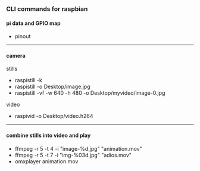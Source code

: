 ### CLI commands for raspbian 

#### pi data and GPIO map
- pinout

---

#### camera
stills
- raspistill -k
- raspistill -o Desktop/image.jpg
- raspistill -vf -w 640 -h 480 -o Desktop/myvideo/image-0.jpg

video
- raspivid -o Desktop/video.h264

---

#### combine stills into video and play
- ffmpeg -r 5 -t 4 -i "image-%d.jpg" "animation.mov"
- ffmpeg -r 5 -t 7 -i "img-%03d.jpg" "adios.mov"
- omxplayer animation.mov 
